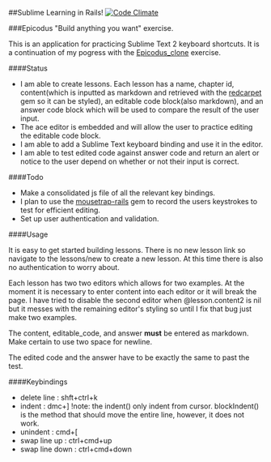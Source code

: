 ##Sublime Learning in Rails!
<a href="https://codeclimate.com/github/Bw00d/sublime_learning">![Code Climate](https://codeclimate.com/github/Bw00d/sublime_learning.png)</a>

###Epicodus "Build anything you want" exercise.

This is an application for practicing Sublime Text 2 keyboard shortcuts. It is a continuation of my pogress with the <a href="https://github.com/Bw00d/Epicodus-clone">Epicodus_clone</a> exercise.

####Status

* I am able to create lessons.  Each lesson has a name, chapter id, content(which is inputted as markdown and retrieved with the <a href="https://github.com/vmg/redcarpet">redcarpet</a> gem so it can be styled), an editable code block(also markdown), and an answer code block which will be used to compare the result of the user input.
* The <a heref="">ace editor</a> is embedded and will allow the user to practice editing the editable code block.
* I am able to add a Sublime Text keyboard binding and use it in the editor.
* I am able to test edited code against answer code and return an alert or notice to the user depend on whether or not their input is correct.


####Todo

* Make a consolidated js file of all the relevant key bindings.
* I plan to use the <a href="https://github.com/kugaevsky/mousetrap-rails">mousetrap-rails</a> gem to record the users keystrokes to test for efficient editing.
* Set up user authentication and validation.

####Usage

It is easy to get started building lessons. There is no new lesson link so navigate to the lessons/new to create a new lesson. At this time there is also no authentication to worry about. 

Each lesson has two two editors which allows for two examples.  At the moment it is necessary to enter content into each editor or it will break the page.  I have tried to disable the second editor when @lesson.content2 is nil but it messes with the remaining editor's styling so until I fix that bug just make two examples.

The content, editable_code, and answer <strong>must</strong> be entered as markdown. Make certain to use two space for newline.

The edited code and the answer have to be exactly the same to past the test. 

####Keybindings
* delete line :  shft+ctrl+k
* indent :  dmc+] !note: the indent() only indent from cursor. blockIndent() is the method that should move the entire line, however, it does not work.
* unindent :  cmd+[
* swap line up : ctrl+cmd+up
* swap line down : ctrl+cmd+down
